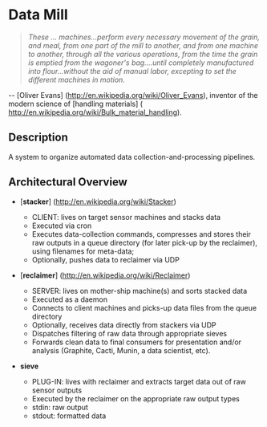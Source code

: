 Data Mill
=========

> _These ... machines...perform every necessary movement of the grain, and
> meal, from one part of the mill to another, and from one machine to another,
> through all the various operations, from the time the grain is emptied from
> the wagoner's bag....until completely manufactured into flour...without the
> aid of manual labor, excepting to set the different machines in motion._

-- [Oliver Evans] (http://en.wikipedia.org/wiki/Oliver_Evans),
inventor of the modern science of [handling materials] (
http://en.wikipedia.org/wiki/Bulk_material_handling).


Description
-----------

A system to organize automated data collection-and-processing pipelines.


Architectural Overview
----------------------

* [__stacker__] (http://en.wikipedia.org/wiki/Stacker)
    - CLIENT: lives on target sensor machines and stacks data
    - Executed via cron
    - Executes data-collection commands, compresses and stores their raw
      outputs in a queue directory (for later pick-up by the reclaimer), using
      filenames for meta-data;
    - Optionally, pushes data to reclaimer via UDP

* [__reclaimer__] (http://en.wikipedia.org/wiki/Reclaimer)
    - SERVER: lives on mother-ship machine(s) and sorts stacked data
    - Executed as a daemon
    - Connects to client machines and picks-up data files from the queue
      directory
    - Optionally, receives data directly from stackers via UDP
    - Dispatches filtering of raw data through appropriate sieves
    - Forwards clean data to final consumers for presentation and/or analysis
      (Graphite, Cacti, Munin, a data scientist, etc).

* __sieve__
    - PLUG-IN: lives with reclaimer and extracts target data out of raw
      sensor outputs
    - Executed by the reclaimer on the appropriate raw output types
    - stdin: raw output
    - stdout: formatted data
